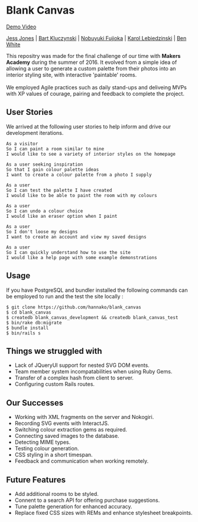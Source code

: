 # **Blank Canvas**

[Demo Video](https://vimeo.com/183908628)

<a href="https://github.com/hannako">Jess Jones</a> | <a href="https://github.com/bkluczynski">Bart Kluczynski</a> | <a href="https://github.com/nfabacus">Nobuyuki Fujioka</a> | <a href="https://github.com/liskowsky">Karol Lebiedzinski</a> | <a href="https://github.com/benjamin-white">Ben White</a>

This repositry was made for the final challenge of our time with **Makers Academy** during the summer of 2016.
It evolved from a simple idea of allowing a user to generate a custom palette from their photos into an interior styling site, with interactive 'paintable' rooms.<br><br>
We employed Agile practices such as daily stand-ups and deliveing MVPs with XP values of courage, pairing and feedback to complete the project.


## **User Stories**
We arrived at the following user stories to help inform and drive our development iterations.

    As a visitor
    So I can paint a room similar to mine
    I would like to see a variety of interior styles on the homepage

    As a user seeking inspiration
    So that I gain colour palette ideas
    I want to create a colour palette from a photo I supply

    As a user
    So I can test the palette I have created
    I would like to be able to paint the room with my colours

    As a user
    So I can undo a colour choice
    I would like an eraser option when I paint

    As a user
    So I don't loose my designs
    I want to create an account and view my saved designs

    As a user
    So I can quickly understand how to use the site
    I would like a help page with some example demonstrations

## **Usage**

If you have PostgreSQL and bundler installed the following commands can be employed to run and the test the site locally :

    $ git clone https://github.com/hannako/blank_canvas
    $ cd blank_canvas
    $ createdb blank_canvas_development && createdb blank_canvas_test
    $ bin/rake db:migrate
    $ bundle install
    $ bin/rails s


## **Things we struggled with**

* Lack of JQueryUI support for nested SVG DOM events.
* Team member system incompatabilities when using Ruby Gems.
* Transfer of a complex hash from client to server.
* Configuring custom Rails routes.

## **Our Successes**

* Working with XML fragments on the server and Nokogiri.
* Recording SVG events with InteractJS.
* Switching colour extraction gems as required.
* Connecting saved images to the database.
* Detecting MIME types.
* Testing colour generation.
* CSS styling in a short timespan.
* Feedback and communication when working remotely.

## **Future Features**

* Add additional rooms to be styled.
* Connent to a search API for offering purchase suggestions.
* Tune palette generation for enhanced accuracy.
* Replace fixed CSS sizes with REMs and enhance stylesheet breakpoints.
